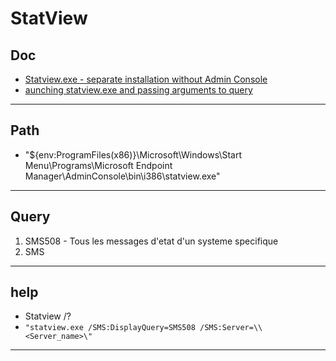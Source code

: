 # StatView

## Doc
* [Statview.exe - separate installation without Admin Console](https://social.technet.microsoft.com/Forums/en-US/ff6c5aa9-c4c7-423b-b7f6-6afda9c0233a/statviewexe-separate-installation-without-admin-console?forum=configmanagergeneral)
* [aunching statview.exe and passing arguments to query](https://social.technet.microsoft.com/Forums/en-US/f1397567-1299-4dac-99ba-65f83e2c9779/launching-statviewexe-and-passing-arguments-to-query?forum=configmanagergeneral)

---

## Path
* "${env:ProgramFiles(x86)}\Microsoft\Windows\Start Menu\Programs\Microsoft Endpoint Manager\AdminConsole\bin\i386\statview.exe"

---

## Query
1) SMS508 - Tous les messages d'etat d'un systeme specifique
2) SMS

---

## help
* Statview /?
* `"statview.exe /SMS:DisplayQuery=SMS508 /SMS:Server=\\<Server_name>\"`

---

## 
